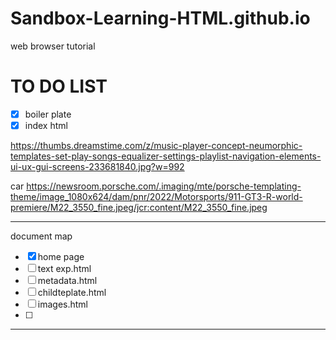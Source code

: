 # Sandbox-Learning-HTML.github.io
web browser tutorial


# TO DO LIST
- [x] boiler plate 
- [x] index html

https://thumbs.dreamstime.com/z/music-player-concept-neumorphic-templates-set-play-songs-equalizer-settings-playlist-navigation-elements-ui-ux-gui-screens-233681840.jpg?w=992 

car https://newsroom.porsche.com/.imaging/mte/porsche-templating-theme/image_1080x624/dam/pnr/2022/Motorsports/911-GT3-R-world-premiere/M22_3550_fine.jpeg/jcr:content/M22_3550_fine.jpeg 









___
document map
- [x] home page
- [ ] text exp.html
- [ ] metadata.html
- [ ] childteplate.html
- [ ] images.html
- [ ]
___